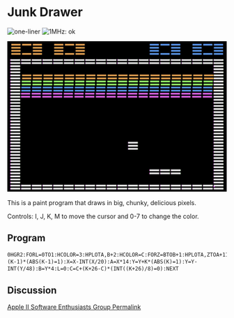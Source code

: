 # Junk Drawer

![one-liner](https://img.shields.io/badge/one--liner-blue) ![1MHz: ok](https://img.shields.io/badge/1MHz-ok-green)

![image](media/junk-drawer.png "Junk Drawer Screenshot")

This is a paint program that draws in big, chunky, delicious pixels.

Controls: I, J, K, M to move the cursor and 0-7 to change the color.

## Program

```
0HGR2:FORL=0TO1:HCOLOR=3:HPLOTA,B+2:HCOLOR=C:FORZ=BTOB+1:HPLOTA,ZTOA+11,Z:NEXT:GETK$:K=ASC(K$)-74:HCOLOR=0:HPLOTA,B+2:X=X+(K-1)*(ABS(K-1)=1):X=X-INT(X/20):A=X*14:Y=Y+K*(ABS(K)=1):Y=Y-INT(Y/48):B=Y*4:L=0:C=C+(K+26-C)*(INT((K+26)/8)=0):NEXT
```

## Discussion

[Apple II Software Enthusiasts Group Permalink](https://www.facebook.com/groups/418327412201896/posts/935604477140851/)
